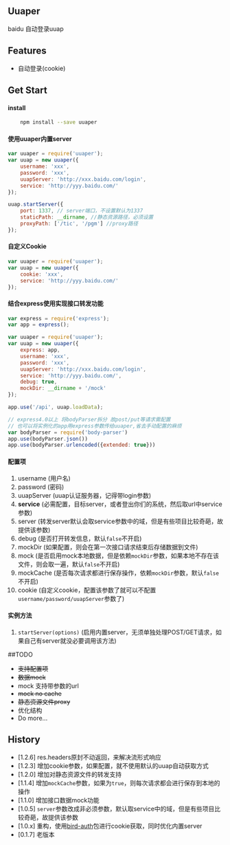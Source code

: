 ## Uuaper

baidu 自动登录uuap

## Features
*   自动登录(cookie)

## Get Start

#### install

``` bash
    npm install --save uuaper
```

#### 使用uuaper内置server

```js
var uuaper = require('uuaper');
var uuap = new uuaper({
    username: 'xxx',
    password: 'xxx',
    uuapServer: 'http://xxx.baidu.com/login',
    service: 'http://yyy.baidu.com/'
});

uuap.startServer({
    port: 1337, // server端口，不设置默认为1337
    staticPath: __dirname, //静态资源路径，必须设置
    proxyPath: ['/tic', '/pgm'] //proxy路径
});
```

#### 自定义Cookie

```js
var uuaper = require('uuaper');
var uuap = new uuaper({
    cookie: 'xxx',
    service: 'http://yyy.baidu.com/'
});
```

#### 结合express使用实现接口转发功能

```js
var express = require('express');
var app = express();

var uuaper = require('uuaper');
var uuap = new uuaper({
    express: app,
    username: 'xxx',
    password: 'xxx',
    uuapServer: 'http://xxx.baidu.com/login',
    service: 'http://yyy.baidu.com/',
    debug: true,
    mockDir: __dirname + '/mock'
});

app.use('/api', uuap.loadData);

// express4.0以上 将bodyParser拆分 故post/put等请求需配置
// 也可以将实例化的app用express参数传给uuaper,省去手动配置的麻烦
var bodyParser = require('body-parser')
app.use(bodyParser.json())
app.use(bodyParser.urlencoded({extended: true}))
```

#### 配置项

1. username  (用户名)
2. password  (密码)
3. uuapServer (uuap认证服务器，记得带login参数)
4. **service** (必需配置，目标server，或者登出你们的系统，然后取url中service参数)
4. server (转发server默认会取service参数中的域，但是有些项目比较奇葩，故提供该参数)
5. debug (是否打开转发信息，默认`false`不开启)
6. mockDir (如果配置，则会在第一次接口请求结束后存储数据到文件)
7. mock (是否启用mock本地数据，但是依赖`mockDir`参数，如果本地不存在该文件，则会取一遍，默认`false`不开启)
8. mockCache (是否每次请求都进行保存操作，依赖`mockDir`参数，默认`false`不开启)
9. cookie (自定义cookie，配置该参数了就可以不配置`username/password/uuapServer`参数了)

#### 实例方法

1. `startServer(options)` (启用内置server，无须单独处理POST/GET请求，如果自己有server就没必要调用该方法)

##TODO

*  ~~支持配置项~~
*  ~~数据mock~~
*  mock 支持带参数的url
*  ~~mock no cache~~
*  ~~静态资源文件proxy~~
*  优化结构
*  Do more...

## History


- [1.2.6] res.headers原封不动返回，来解决流形式响应
- [1.2.3] 增加cookie参数，如果配置，就不使用默认的uuap自动获取方式
- [1.2.0] 增加对静态资源文件的转发支持
- [1.1.4] 增加`mockCache`参数，如果为`true`，则每次请求都会进行保存到本地的操作
- [1.1.0] 增加接口数据mock功能
- [1.0.5] `server`参数改成非必须参数，默认取service中的域，但是有些项目比较奇葩，故提供该参数
- [1.0.x] 重构，使用[bird-auth](https://www.npmjs.com/package/bird-auth)包进行cookie获取，同时优化内置server
- [0.1.7] 老版本
